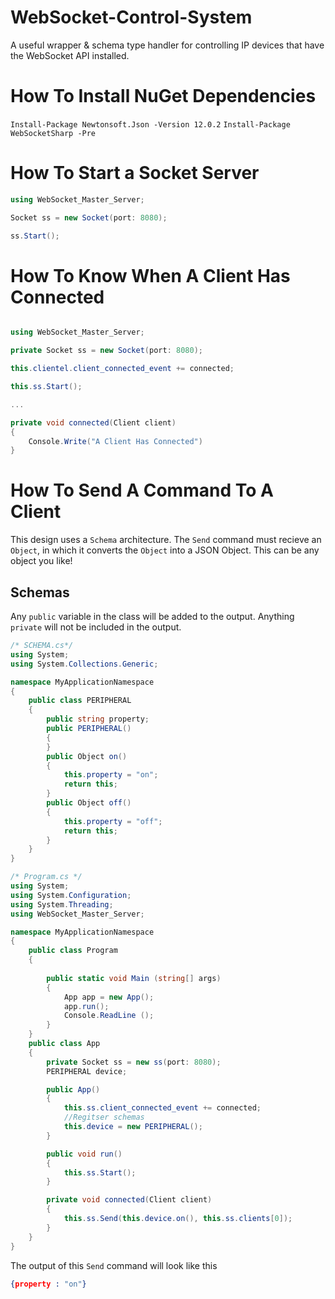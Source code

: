 # WebSocket-Control-System
A useful wrapper & schema type handler for controlling IP devices that have the WebSocket API installed.

# How To Install NuGet Dependencies
`Install-Package Newtonsoft.Json -Version 12.0.2`
`Install-Package WebSocketSharp -Pre`

# How To Start a Socket Server
```cs
using WebSocket_Master_Server; 

Socket ss = new Socket(port: 8080);

ss.Start();
```
# How To Know When A Client Has Connected
```cs

using WebSocket_Master_Server; 

private Socket ss = new Socket(port: 8080);

this.clientel.client_connected_event += connected;

this.ss.Start();

...

private void connected(Client client)
{
	Console.Write("A Client Has Connected")
}

```

# How To Send A Command To A Client
This design uses a `Schema` architecture. The `Send` command must recieve an `Object`, in which it converts the `Object` into a JSON Object. This can be any object you like!

## Schemas
Any `public` variable in the class will be added to the output. Anything `private` will not be included in the output.
```cs
/* SCHEMA.cs*/
using System;
using System.Collections.Generic;

namespace MyApplicationNamespace
{
    public class PERIPHERAL
    {
        public string property;
        public PERIPHERAL()
        {
        }
        public Object on()
        {
            this.property = "on";
            return this;
        }
        public Object off()
        {
            this.property = "off";
            return this;
        }
    }
}
```

```cs
/* Program.cs */
using System;
using System.Configuration;
using System.Threading;
using WebSocket_Master_Server;

namespace MyApplicationNamespace
{
    public class Program
    {
        
        public static void Main (string[] args)
        {
            App app = new App();
            app.run();
            Console.ReadLine ();
        }       
    }
    public class App
    {
        private Socket ss = new ss(port: 8080);
        PERIPHERAL device;

        public App()
        {
            this.ss.client_connected_event += connected;
            //Regitser schemas
            this.device = new PERIPHERAL();
        }

        public void run()
        {
            this.ss.Start();
        }

        private void connected(Client client)
        {
            this.ss.Send(this.device.on(), this.ss.clients[0]);
        }
    }
}
```

The output of this `Send` command will look like this
```json
{property : "on"}
```
